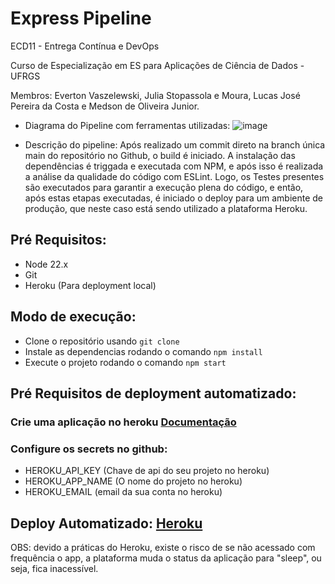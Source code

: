 # Express Pipeline

ECD11 - Entrega Contínua e DevOps

Curso de Especialização em ES para Aplicações de Ciência de Dados - UFRGS

Membros: Everton Vaszelewski, Julia Stopassola e Moura, Lucas José Pereira da Costa e Medson de Oliveira Junior.

- Diagrama do Pipeline com ferramentas utilizadas:
![image](https://github.com/user-attachments/assets/453e1df0-93e8-4e9c-94c8-41783207d79b)


- Descrição do pipeline:
Após realizado um commit direto na branch única main do repositório no Github, o build é iniciado. A instalação das dependências é triggada e executada com NPM, e após isso é realizada a análise da qualidade do código com ESLint. Logo, os Testes presentes são executados para garantir a execução plena do código, e então, após estas etapas executadas, é iniciado o deploy para um ambiente de produção, que neste caso está sendo utilizado a plataforma Heroku.

## Pré Requisitos:
- Node 22.x
- Git
- Heroku (Para deployment local)
  
## Modo de execução:
- Clone o repositório usando `git clone`
- Instale as dependencias rodando o comando `npm install`
- Execute o projeto rodando o comando `npm start`

## Pré Requisitos de deployment automatizado:
### Crie uma aplicação no heroku [Documentação](https://devcenter.heroku.com/articles/getting-started-with-nodejs#deploy-the-app)
### Configure os secrets no github:
- HEROKU_API_KEY (Chave de api do seu projeto no heroku)
- HEROKU_APP_NAME (O nome do projeto no heroku)
- HEROKU_EMAIL (email da sua conta no heroku)
  
## Deploy Automatizado: [Heroku](https://shielded-tor-48351-13d2dec269ea.herokuapp.com/)
OBS: devido a práticas do Heroku, existe o risco de se não acessado com frequência o app, a plataforma muda o status da aplicação para "sleep", ou seja, fica inacessível.
